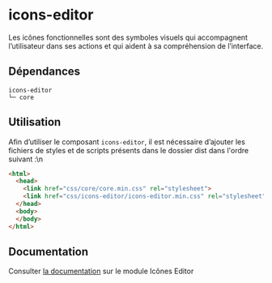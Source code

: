 # icons-editor

Les icônes fonctionnelles sont des symboles visuels qui accompagnent l’utilisateur dans ses actions et qui aident à sa compréhension de l’interface.

## Dépendances
```shell
icons-editor
└─ core
```

## Utilisation
Afin d’utiliser le composant `icons-editor`, il est nécessaire d’ajouter les fichiers de styles et de scripts présents dans le dossier dist dans l'ordre suivant :\n
```html
<html>
  <head>
    <link href="css/core/core.min.css" rel="stylesheet">
    <link href="css/icons-editor/icons-editor.min.css" rel="stylesheet">
  </head>
  <body>
  </body>
</html>
```

## Documentation

Consulter [la documentation](https://www.systeme-de-design.gouv.fr/elements-d-interface/fondamentaux-techniques/icones) sur le module Icônes Editor